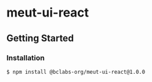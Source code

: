 # meut-ui-react
## Getting Started
### Installation
```bash
$ npm install @bclabs-org/meut-ui-react@1.0.0
```
